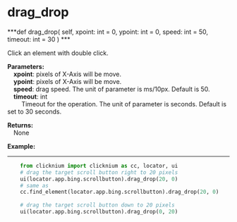 # drag_drop
***def drag_drop(
        self,
        xpoint: int = 0,
        ypoint: int = 0,
        speed: int = 50,
        timeout: int = 30
    )  ***  

Click an element with double click.  

**Parameters:**  
    &emsp;**xpoint**:  pixels of X-Axis will be move.  
    &emsp;**ypoint**: pixels of X-Axis will be move.  
    &emsp;**speed**: drag speed. The unit of parameter is ms/10px. Default is 50.  
    &emsp;**timeout**: int  
        &emsp;&emsp; Timeout for the operation. The unit of parameter is seconds. Default is set to 30 seconds.  

**Returns:**  
    &emsp;None

**Example:**
***
```python
    from clicknium import clicknium as cc, locator, ui
    # drag the target scroll button right to 20 pixels
    ui(locator.app.bing.scrollbutton).drag_drop(20, 0)
    # same as
    cc.find_element(locator.app.bing.scrollbutton).drag_drop(20, 0)
    
    # drag the target scroll button down to 20 pixels
    ui(locator.app.bing.scrollbutton).drag_drop(0, 20)
```